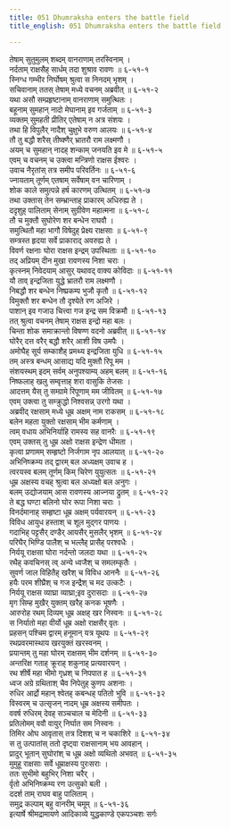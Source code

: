 ```yaml
---
title: 051 Dhumraksha enters the battle field
title_english: 051 Dhumraksha enters the battle field

---
```

<div class="audioEmbed"  caption="श्रीराम-हरिसीताराममूर्ति-घनपाठिभ्यां वचनम्" src="https://archive.org/download/Ramayana-recitation-Sriram-harisItArAmamUrti-Ghanapaati-v2/Kanda_6/Kanda_6_YK-051-Dhumraksha_enters_the_battle_field_0.mp3"></div>

तेषाम् सुतुमुलम् शब्दम् वानराणाम् तरस्विनाम् ।  
नर्दताम् राक्षसैह् सार्धम् तदा शुश्राव रावणः ॥ ६-५१-१  
स्निग्ध गम्भीर निर्घोषम् श्रुत्वा स निनदम् भृशम् ।  
सचिवानाम् ततस् तेषाम् मध्ये वचनम् अब्रवीत् ॥ ६-५१-२  
यथा असौ सम्प्रहृष्टानाम् वानराणाम् समुत्थितः ।  
बहूनाम् सुमहान् नादो मेघानाम् इव गर्जताम् ॥ ६-५१-३  
व्यक्तम् सुमहती प्रीतिर् एतेषाम् न अत्र संशयः ।  
तथा हि विपुलैर् नादैश् चुक्षुभे वरुण आलयः ॥ ६-५१-४  
तौ तु बद्धौ शरैस् तीष्क्णैर् भ्रातरौ राम लक्ष्मणौ ।  
अयम् च सुमहान् नादह् शन्काम् जनयति इव मे ॥ ६-५१-५  
एवम् च वचनम् च उक्त्वा मन्त्रिणो राक्षस ईश्वरः ।  
उवाच नैरृतांस् तत्र समीप परिवर्तिनः ॥ ६-५१-६  
ज्नायताम् तूर्णम् एतषाम् सर्वेषाम् वन चारिणाम् ।  
शोक काले समुत्पन्ने हर्ष कारणम् उत्थितम् ॥ ६-५१-७  
तथा उक्तास् तेन सम्भ्रान्ताह् प्राकारम् अधिरुह्य ते ।  
ददृशुह् पालिताम् सेनाम् सुग्रीवेण महात्मना ॥ ६-५१-८  
तौ च मुक्तौ सुघोरेण शर बन्धेन राघवौ ।  
समुत्थितौ महा भागौ विषेदुह् प्रेक्ष्य राक्षसाः ॥ ६-५१-९  
सम्त्रस्त हृदया सर्वे प्राकाराद् अवरुह्य ते ।  
विवर्ण रक्षनाः घोरा राक्षस इन्द्रम् उपस्थिताः ॥ ६-५१-१०  
तद् अप्रियम् दीन मुखा रावणस्य निशा चराः ।  
कृत्स्नम् निवेदयाम् आसुर् यथावद् वाक्य कोविदाः ॥ ६-५१-११  
यौ ताव् इन्द्रजिता युद्धे भ्रातरौ राम लक्ष्मणौ ।  
निबद्धौ शर बन्धेन निष्प्रकम्प भुजौ कृतौ ॥ ६-५१-१२  
विमुक्तौ शर बन्धेन तौ दृश्येते रण अजिरे ।  
पाशान् इव गजाउ चित्त्वा गज इन्द्र सम विक्रमौ ॥ ६-५१-१३  
तत् श्रुत्वा वचनम् तेषाम् राक्षस इन्द्रो महा बलः ।  
चिन्ता शोक समाक्रान्तो विषण्ण वदनो अब्रवीत् ॥ ६-५१-१४  
घोरैर् दत्त वरैर् बद्धौ शरैर् आशी विष उमपैः ।  
अमोघैह् सूर्य सम्काशैह् प्रमथ्य इन्द्रजिता युधि ॥ ६-५१-१५  
तम् अस्त्र बन्धम् आसाद्य यदि मुक्तौ रिपू मम ।  
संशयस्थम् इदम् सर्वम् अनुपश्याम्य् अहम् बलम् ॥ ६-५१-१६  
निष्फलाह् खलु सम्वृत्ताह् शरा वासुकि तेजसः ।  
आदत्तम् यैस् तु सम्ग्रामे रिपूणाम् मम जीवितम् ॥ ६-५१-१७  
एवम् उक्त्वा तु सम्क्रुद्धो निश्वसन्न् उरगो यथा ।  
अब्रवीद् रक्षसाम् मध्ये धूम्र अक्षम् नाम राकसम् ॥ ६-५१-१८  
बलेन महता युक्तो रक्षसाम् भीम कर्मणाम् ।  
त्वम् वधाय अभिनिर्याहि रामस्य सह वानरैः ॥ ६-५१-१९  
एवम् उक्तस् तु धूम्र अक्षो राक्षस इन्द्रेण धीमता ।  
कृत्वा प्रणामम् सम्हृष्टो निर्जगाम नृप आलयात् ॥ ६-५१-२०  
अभिनिष्क्रम्य तद् द्वारम् बल अध्यक्षम् उवाच ह ।  
त्वरयस्व बलम् तूर्णम् किम् चिरेण युयुत्सतः ॥ ६-५१-२१  
धूम्र अक्षस्य वचह् श्रुत्वा बल अध्यक्षो बल अनुगः ।  
बलम् उद्योजयाम् आस रावणस्य आज्नया द्रुतम् ॥ ६-५१-२२  
ते बद्ध घण्टा बलिनो घोर रूपा निशा चराः ।  
विनर्दमानाह् सम्हृष्टा धूम्र अक्षम् पर्यवारयन् ॥ ६-५१-२३  
विविध आयुध हस्ताश् च शूल मुद्गर पाणयः ।  
गदाभिह् पट्टसैर् दण्डैर् आयसैर् मुसलैर् भृशम् ॥ ६-५१-२४  
परिघैर् भिण्डि पालैश् च भल्लैह् प्रासैह् परश्वधैः ।  
निर्ययू राक्षसा घोरा नर्दन्तो जलदा यथा ॥ ६-५१-२५  
रथैह् कवचिनस् त्व् अन्ये ध्वजैश् च समलम्कृतैः ।  
सुवर्ण जाल विहितैह् खरैश् च विविध आननैः ॥ ६-५१-२६  
हयैः परम शीघ्रैश् च गज इन्द्रैश् च मद उत्कटैः ।  
निर्ययू राक्षस व्याघ्रा व्याघ्रा;इव दुरासदाः ॥ ६-५१-२७  
मृग सिम्ह मुखैर् युक्तम् खरैह् कनक भूषणैः ।  
आरुरोह रथम् दिव्यम् धूम्र अक्षह् खर निस्वनः ॥ ६-५१-२८  
स निर्यातो महा वीर्यो धूम्र अक्षो राक्षसैर् वृतः ।  
प्रहसन् पश्चिम द्वारम् हनूमान् यत्र यूथपः ॥ ६-५१-२९  
रथप्रवरमास्थाय खरयुक्तं खरस्वनम् ।  
प्रयान्तम् तु महा घोरम् राक्षसम् भीम दर्शनम् ॥ ६-५१-३०  
अन्तरिक्ष गताह् क्रूराह् शकुनाह् प्रत्यवारयन् ।  
रथ शीर्षे महा भीमो गृध्रश् च निपपात ह ॥ ६-५१-३१  
ध्वज अग्रे ग्रथिताश् चैव निपेतुह् कुणप अशनाः ।  
रुधिर आर्द्रो महान् श्वेतह् कबन्धह् पतितो भुवि ॥ ६-५१-३२  
विस्वरम् च उत्सृजन् नादम् धूम्र अक्षस्य समीपतः ।  
ववर्ष रुधिरम् देवह् सञ्चचाल च मेदिनी ॥ ६-५१-३३  
प्रतिलोमम् ववौ वायुर् निर्घात सम निस्वनः ।  
तिमिर ओघ आवृतास् तत्र दिशश् च न चकाशिरे ॥ ६-५१-३४  
स तु उत्पातांस् ततो दृष्ट्वा राक्षसानाम् भय आवहान् ।  
प्रादुर् भूतान् सुघोरांश् च धूम्र अक्षो व्यथितो अभवत् ॥ ६-५१-३५  
मुमुहू राक्षसाः सर्वे धूम्राक्षस्य पुरःसराः ।  
ततः सुभीमो बहुभिर् निशा चरैर् ।  
र्वृतो अभिनिष्क्रम्य रण उत्सुको बली ।  
ददर्श ताम् राघव बाहु पालिताम् ।  
समुद्र कल्पाम् बहु वानरीम् चमूम् ॥ ६-५१-३६  
इत्यार्षे श्रीमद्रामायणे आदिकाव्ये युद्धकाण्डे एकपञ्चशः सर्गः